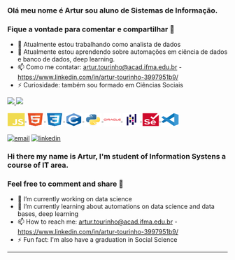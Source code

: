 ### Olá meu nome é Artur sou aluno de Sistemas de Informação.
### Fique a vontade para comentar e compartilhar 👋

- 🔭 Atualmente estou trabalhando como analista de dados
- 🌱 Atualmente estou aprendendo sobre automações em ciência de dados e banco de dados, deep learning.
- 📫 Como me contatar: artur.tourinho@acad.ifma.edu.br - https://www.linkedin.com/in/artur-tourinho-3997951b9/
- ⚡ Curiosidade: também sou formado em Ciências Sociais

<div>
  
  <a href="https://github.com/Art042">
  <img height="150em" src="https://github-readme-stats.vercel.app/api?username=Art042&show_icons=true&theme=chartreuse-dark&include_all_commits=true&count_private=true"/>
    <a href="https://github.com/Art042?tab=repositories">
  <img height="150em" src="https://github-readme-stats.vercel.app/api/top-langs/?username=Art042&layout=compact&langs_count=7&theme=chartreuse-dark&include_all_commits=true&count_private=true"/>
</div>
<div style="display: inline_block"><br>
  <img align="center" alt="Js" height="30" width="40" src="https://raw.githubusercontent.com/devicons/devicon/master/icons/javascript/javascript-plain.svg">
  <img align="center" alt="HTML" height="30" width="40" src="https://raw.githubusercontent.com/devicons/devicon/master/icons/html5/html5-original.svg">
  <img align="center" alt="CSS" height="30" width="40" src="https://raw.githubusercontent.com/devicons/devicon/master/icons/css3/css3-original.svg">
  <img align="center" alt="CSS" height="30" width="40" src="https://raw.githubusercontent.com/devicons/devicon/master/icons/c/c-original.svg">
  <img align="center" alt="Python" height="30" width="40" src="https://raw.githubusercontent.com/devicons/devicon/master/icons/python/python-original.svg">
  <img align="center" alt="Oracle" height="30" width="40" src="https://raw.githubusercontent.com/devicons/devicon/master/icons/oracle/oracle-original.svg">
  <img align="center" alt="Pandas" height="30" width="40" src="https://raw.githubusercontent.com/devicons/devicon/master/icons/pandas/pandas-original.svg">
  <img align="center" alt="Selenium" height="30" width="40" src="https://raw.githubusercontent.com/devicons/devicon/master/icons/selenium/selenium-original.svg">
  <img align="center" alt="Selenium" height="30" width="40" src="https://raw.githubusercontent.com/devicons/devicon/master/icons/vscode/vscode-original.svg">
</div> 
<div> 
  <br>
  <a href = "https://mail.google.com/"><img align="center" alt="email" src="https://img.shields.io/badge/-Gmail-%23333?style=for-the-badge&logo=gmail&logoColor=white" target="_blank"></a>
  <a href="https://www.linkedin.com/in/artur-tourinho-3997951b9/" target="_blank"><img align="center" alt="linkedin" src="https://img.shields.io/badge/-LinkedIn-%230077B5?style=for-the-badge&logo=linkedin&logoColor=white" target="_blank"></a> 
 
### Hi there my name is Artur, I'm student of Information Systens a course of IT area.
### Feel free to comment and share 👋

- 🔭 I’m currently working on data science
- 🌱 I’m currently learning about automations on data science and data bases, deep learning
- 📫 How to reach me: artur.tourinho@acad.ifma.edu.br - https://www.linkedin.com/in/artur-tourinho-3997951b9/
- ⚡ Fun fact: I'm also have a graduation in Social Science
----------------------------------------------------------------------------
